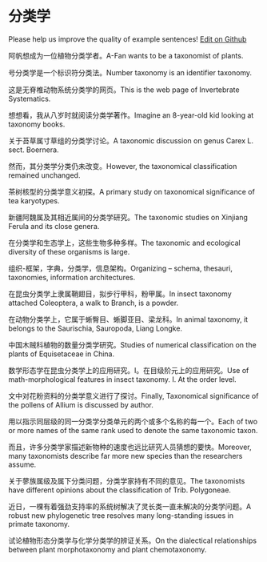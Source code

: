 # 分类学

Please help us improve the quality of example sentences! [Edit on Github](https://github.com/jiyushe/jiyu-example-sentence-source/blob/main/chinese/fenleixue.md)

<p><span class="chinese">阿帆想成为一位植物分类学者。</span><span class="english">A-Fan wants to be a taxonomist of plants.</span></p>

<p><span class="chinese">号分类学是一个标识符分类法。</span><span class="english">Number taxonomy is an identifier taxonomy.</span></p>

<p><span class="chinese">这是无脊椎动物系统分类学的网页。</span><span class="english">This is the web page of Invertebrate Systematics.</span></p>

<p><span class="chinese">想想看，我从八岁时就阅读分类学著作。</span><span class="english">Imagine an 8-year-old kid looking at taxonomy books.</span></p>

<p><span class="chinese">关于苔草属寸草组的分类学讨论。</span><span class="english">A taxonomic discussion on genus Carex L. sect. Boernera.</span></p>

<p><span class="chinese">然而，其分类学分类仍未改变。</span><span class="english">However, the taxonomical classification remained unchanged.</span></p>

<p><span class="chinese">茶树核型的分类学意义初探。</span><span class="english">A primary study on taxonomical significance of tea karyotypes.</span></p>

<p><span class="chinese">新疆阿魏属及其相近属间的分类学研究。</span><span class="english">The taxonomic studies on Xinjiang Ferula and its close genera.</span></p>

<p><span class="chinese">在分类学和生态学上，这些生物多种多样。</span><span class="english">The taxonomic and ecological diversity of these organisms is large.</span></p>

<p><span class="chinese">组织-框架，字典，分类学，信息架构。</span><span class="english">Organizing – schema, thesauri, taxonomies, information architectures.</span></p>

<p><span class="chinese">在昆虫分类学上隶属鞘翅目，拟步行甲科，粉甲属。</span><span class="english">In insect taxonomy attached Coleoptera, a walk to Branch, is a powder.</span></p>

<p><span class="chinese">在动物分类学上，它属于蜥臀目、蜥脚亚目、梁龙科。</span><span class="english">In animal taxonomy, it belongs to the Saurischia, Sauropoda, Liang Longke.</span></p>

<p><span class="chinese">中国木贼科植物的数量分类学研究。</span><span class="english">Studies of numerical classification on the plants of Equisetaceae in China.</span></p>

<p><span class="chinese">数学形态学在昆虫分类学上的应用研究。Ⅰ。在目级阶元上的应用研究。</span><span class="english">Use of math-morphological features in insect taxonomy. Ⅰ. At the order level.</span></p>

<p><span class="chinese">文中对花粉资料的分类学意义进行了探讨。</span><span class="english">Finally, Taxonomical significance of the pollens of Allium is discussed by author.</span></p>

<p><span class="chinese">用以指示同层级的同一分类学分类单元的两个或多个名称的每一个。</span><span class="english">Each of two or more names of the same rank used to denote the same taxonomic taxon.</span></p>

<p><span class="chinese">而且，许多分类学家描述新物种的速度也远比研究人员猜想的要快。</span><span class="english">Moreover, many taxonomists describe far more new species than the researchers assume.</span></p>

<p><span class="chinese">关于蓼族属级及属下分类问题，分类学家持有不同的意见。</span><span class="english">The taxonomists have different opinions about the classification of Trib. Polygoneae.</span></p>

<p><span class="chinese">近日，一棵有着强劲支持率的系统树解决了灵长类一直未解决的分类学问题。</span><span class="english">A robust new phylogenetic tree resolves many long-standing issues in primate taxonomy.</span></p>

<p><span class="chinese">试论植物形态分类学与化学分类学的辨证关系。</span><span class="english">On the dialectical relationships between plant morphotaxonomy and plant chemotaxonomy.</span></p>

